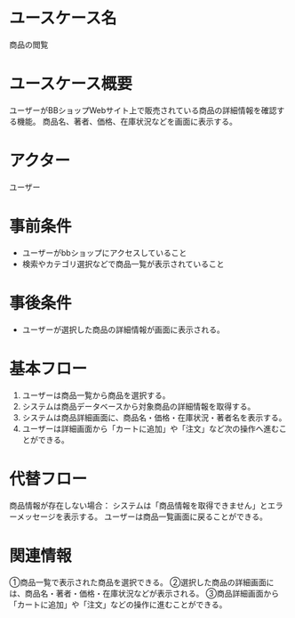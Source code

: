 # ユースケース名
商品の閲覧
# ユースケース概要
ユーザーがBBショップWebサイト上で販売されている商品の詳細情報を確認する機能。
商品名、著者、価格、在庫状況などを画面に表示する。
# アクター
ユーザー
# 事前条件
- ユーザーがbbショップにアクセスしていること
- 検索やカテゴリ選択などで商品一覧が表示されていること
# 事後条件
- ユーザーが選択した商品の詳細情報が画面に表示される。
# 基本フロー
1. ユーザーは商品一覧から商品を選択する。
2. システムは商品データベースから対象商品の詳細情報を取得する。
3. システムは商品詳細画面に、商品名・価格・在庫状況・著者名を表示する。
4. ユーザーは詳細画面から「カートに追加」や「注文」など次の操作へ進むことができる。
# 代替フロー
 商品情報が存在しない場合：
    システムは「商品情報を取得できません」とエラーメッセージを表示する。
    ユーザーは商品一覧画面に戻ることができる。
# 関連情報
①商品一覧で表示された商品を選択できる。
②選択した商品の詳細画面には、商品名・著者・価格・在庫状況などが表示される。
③商品詳細画面から「カートに追加」や「注文」などの操作に進むことができる。